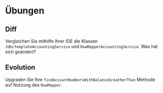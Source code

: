 # Übungen

## Diff

Vergleichen Sie mithilfe Ihrer IDE die Klassen `JdbcTemplateAccountingService`
und `RowMapperAccountingService`. Was hat sich geändert?

## Evolution

Upgraden Sie Ihre `findAccountNumbersWithBalanceGreatherThan` Methode auf Nutzung
des `RowMapper`.

